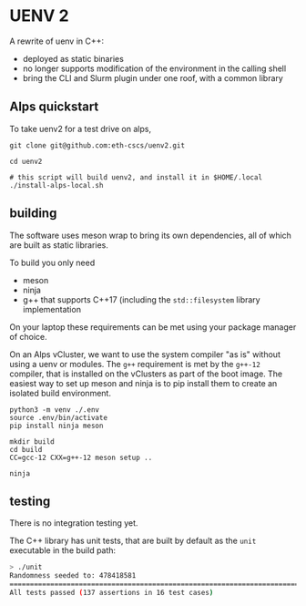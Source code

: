 # UENV 2

A rewrite of uenv in C++:
* deployed as static binaries
* no longer supports modification of the environment in the calling shell
* bring the CLI and Slurm plugin under one roof, with a common library

## Alps quickstart

To take uenv2 for a test drive on alps,

```
git clone git@github.com:eth-cscs/uenv2.git

cd uenv2

# this script will build uenv2, and install it in $HOME/.local
./install-alps-local.sh
```

## building

The software uses meson wrap to bring its own dependencies, all of which are built as static libraries.

To build you only need
* meson
* ninja
* g++ that supports C++17 (including the `std::filesystem` library implementation

On your laptop these requirements can be met using your package manager of choice.

On an Alps vCluster, we want to use the system compiler "as is" without using a uenv or modules. The `g++` requirement is met by the `g++-12` compiler, that is installed on the vClusters as part of the boot image. The easiest way to set up meson and ninja is to pip install them to create an isolated build environment.

```
python3 -m venv ./.env
source .env/bin/activate
pip install ninja meson

mkdir build
cd build
CC=gcc-12 CXX=g++-12 meson setup ..

ninja
```

## testing

There is no integration testing yet.

The C++ library has unit tests, that are built by default as the `unit` executable in the build path:

```bash
> ./unit
Randomness seeded to: 478418581
===============================================================================
All tests passed (137 assertions in 16 test cases)
```

